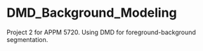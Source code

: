 # DMD_Background_Modeling
Project 2 for APPM 5720. Using DMD for foreground-background segmentation.
